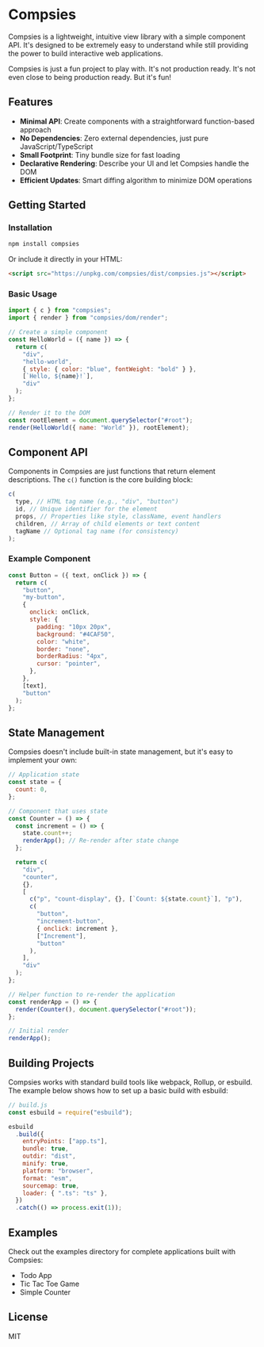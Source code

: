 # Compsies

Compsies is a lightweight, intuitive view library with a simple component API. It's designed to be extremely easy to understand while still providing the power to build interactive web applications.

Compsies is just a fun project to play with. It's not production ready. It's not even close to being production ready. But it's fun!

## Features

- **Minimal API**: Create components with a straightforward function-based approach
- **No Dependencies**: Zero external dependencies, just pure JavaScript/TypeScript
- **Small Footprint**: Tiny bundle size for fast loading
- **Declarative Rendering**: Describe your UI and let Compsies handle the DOM
- **Efficient Updates**: Smart diffing algorithm to minimize DOM operations

## Getting Started

### Installation

```bash
npm install compsies
```

Or include it directly in your HTML:

```html
<script src="https://unpkg.com/compsies/dist/compsies.js"></script>
```

### Basic Usage

```javascript
import { c } from "compsies";
import { render } from "compsies/dom/render";

// Create a simple component
const HelloWorld = ({ name }) => {
  return c(
    "div",
    "hello-world",
    { style: { color: "blue", fontWeight: "bold" } },
    [`Hello, ${name}!`],
    "div"
  );
};

// Render it to the DOM
const rootElement = document.querySelector("#root");
render(HelloWorld({ name: "World" }), rootElement);
```

## Component API

Components in Compsies are just functions that return element descriptions. The `c()` function is the core building block:

```javascript
c(
  type, // HTML tag name (e.g., "div", "button")
  id, // Unique identifier for the element
  props, // Properties like style, className, event handlers
  children, // Array of child elements or text content
  tagName // Optional tag name (for consistency)
);
```

### Example Component

```javascript
const Button = ({ text, onClick }) => {
  return c(
    "button",
    "my-button",
    {
      onclick: onClick,
      style: {
        padding: "10px 20px",
        background: "#4CAF50",
        color: "white",
        border: "none",
        borderRadius: "4px",
        cursor: "pointer",
      },
    },
    [text],
    "button"
  );
};
```

## State Management

Compsies doesn't include built-in state management, but it's easy to implement your own:

```javascript
// Application state
const state = {
  count: 0,
};

// Component that uses state
const Counter = () => {
  const increment = () => {
    state.count++;
    renderApp(); // Re-render after state change
  };

  return c(
    "div",
    "counter",
    {},
    [
      c("p", "count-display", {}, [`Count: ${state.count}`], "p"),
      c(
        "button",
        "increment-button",
        { onclick: increment },
        ["Increment"],
        "button"
      ),
    ],
    "div"
  );
};

// Helper function to re-render the application
const renderApp = () => {
  render(Counter(), document.querySelector("#root"));
};

// Initial render
renderApp();
```

## Building Projects

Compsies works with standard build tools like webpack, Rollup, or esbuild. The example below shows how to set up a basic build with esbuild:

```javascript
// build.js
const esbuild = require("esbuild");

esbuild
  .build({
    entryPoints: ["app.ts"],
    bundle: true,
    outdir: "dist",
    minify: true,
    platform: "browser",
    format: "esm",
    sourcemap: true,
    loader: { ".ts": "ts" },
  })
  .catch(() => process.exit(1));
```

## Examples

Check out the examples directory for complete applications built with Compsies:

- Todo App
- Tic Tac Toe Game
- Simple Counter

## License

MIT
